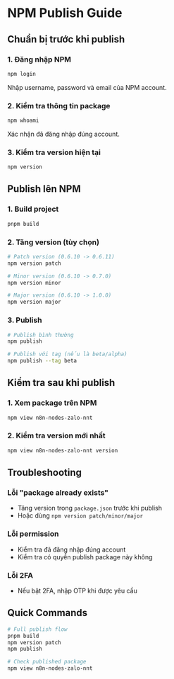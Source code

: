 # NPM Publish Guide

## Chuẩn bị trước khi publish

### 1. Đăng nhập NPM
```bash
npm login
```
Nhập username, password và email của NPM account.

### 2. Kiểm tra thông tin package
```bash
npm whoami
```
Xác nhận đã đăng nhập đúng account.

### 3. Kiểm tra version hiện tại
```bash
npm version
```

## Publish lên NPM

### 1. Build project
```bash
pnpm build
```

### 2. Tăng version (tùy chọn)
```bash
# Patch version (0.6.10 -> 0.6.11)
npm version patch

# Minor version (0.6.10 -> 0.7.0)
npm version minor

# Major version (0.6.10 -> 1.0.0)
npm version major
```

### 3. Publish
```bash
# Publish bình thường
npm publish

# Publish với tag (nếu là beta/alpha)
npm publish --tag beta
```

## Kiểm tra sau khi publish

### 1. Xem package trên NPM
```bash
npm view n8n-nodes-zalo-nnt
```

### 2. Kiểm tra version mới nhất
```bash
npm view n8n-nodes-zalo-nnt version
```

## Troubleshooting

### Lỗi "package already exists"
- Tăng version trong `package.json` trước khi publish
- Hoặc dùng `npm version patch/minor/major`

### Lỗi permission
- Kiểm tra đã đăng nhập đúng account
- Kiểm tra có quyền publish package này không

### Lỗi 2FA
- Nếu bật 2FA, nhập OTP khi được yêu cầu

## Quick Commands
```bash
# Full publish flow
pnpm build
npm version patch
npm publish

# Check published package
npm view n8n-nodes-zalo-nnt
```